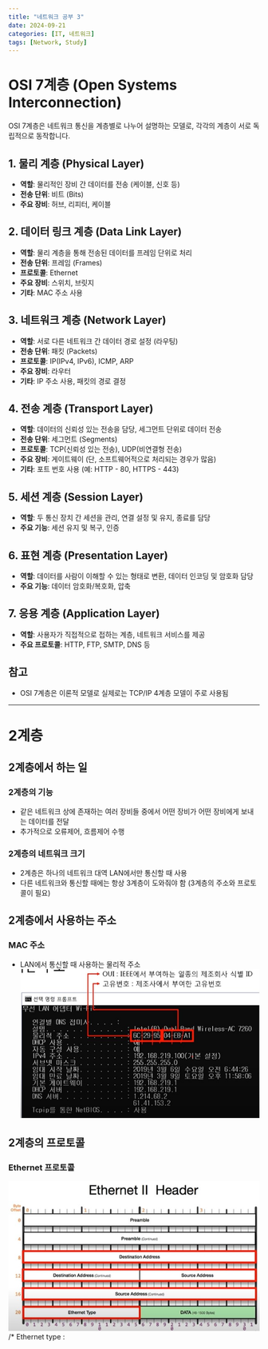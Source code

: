 ```yaml
---
title: "네트워크 공부 3"
date: 2024-09-21
categories: [IT, 네트워크]
tags: [Network, Study]
---
```


# OSI 7계층 (Open Systems Interconnection)

OSI 7계층은 네트워크 통신을 계층별로 나누어 설명하는 모델로, 각각의 계층이 서로 독립적으로 동작합니다.

## 1. 물리 계층 (Physical Layer)

- **역할**: 물리적인 장비 간 데이터를 전송 (케이블, 신호 등)
- **전송 단위**: 비트 (Bits)
- **주요 장비**: 허브, 리피터, 케이블

## 2. 데이터 링크 계층 (Data Link Layer)

- **역할**: 물리 계층을 통해 전송된 데이터를 프레임 단위로 처리
- **전송 단위**: 프레임 (Frames)
- **프로토콜**: Ethernet
- **주요 장비**: 스위치, 브릿지
- **기타**: MAC 주소 사용

## 3. 네트워크 계층 (Network Layer)

- **역할**: 서로 다른 네트워크 간 데이터 경로 설정 (라우팅)
- **전송 단위**: 패킷 (Packets)
- **프로토콜**: IP(IPv4, IPv6), ICMP, ARP
- **주요 장비**: 라우터
- **기타**: IP 주소 사용, 패킷의 경로 결정

## 4. 전송 계층 (Transport Layer)

- **역할**: 데이터의 신뢰성 있는 전송을 담당, 세그먼트 단위로 데이터 전송
- **전송 단위**: 세그먼트 (Segments)
- **프로토콜**: TCP(신뢰성 있는 전송), UDP(비연결형 전송)
- **주요 장비**: 게이트웨이 (단, 소프트웨어적으로 처리되는 경우가 많음)
- **기타**: 포트 번호 사용 (예: HTTP - 80, HTTPS - 443)

## 5. 세션 계층 (Session Layer)

- **역할**: 두 통신 장치 간 세션을 관리, 연결 설정 및 유지, 종료를 담당
- **주요 기능**: 세션 유지 및 복구, 인증

## 6. 표현 계층 (Presentation Layer)

- **역할**: 데이터를 사람이 이해할 수 있는 형태로 변환, 데이터 인코딩 및 암호화 담당
- **주요 기능**: 데이터 암호화/복호화, 압축

## 7. 응용 계층 (Application Layer)

- **역할**: 사용자가 직접적으로 접하는 계층, 네트워크 서비스를 제공
- **주요 프로토콜**: HTTP, FTP, SMTP, DNS 등

## 참고

- OSI 7계층은 이론적 모델로 실제로는 TCP/IP 4계층 모델이 주로 사용됨

---

# 2계층

## 2계층에서 하는 일

### 2계층의 기능

- 같은 네트워크 상에 존재하는 여러 장비들 중에서 어떤 장비가 어떤 장비에게 보내는 데이터를 전달
- 추가적으로 오류제어, 흐름제어 수행

### 2계층의 네트워크 크기

- 2계층은 하나의 네트워크 대역 LAN에서만 통신할 때 사용
- 다른 네트워크와 통신할 때에는 항상 3계층이 도와줘야 함 (3계층의 주소와 프로토콜이 필요)

## 2계층에서 사용하는 주소

### MAC 주소

- LAN에서 통신할 때 사용하는 물리적 주소  
  ![](assets/img/네트워크%20공부/3-1.jpg)

## 2계층의 프로토콜

### Ethernet 프로토콜

![](assets/img/네트워크%20공부/3-2.jpg)
/\* Ethernet type :
